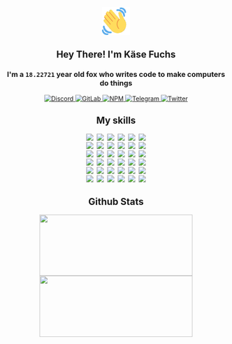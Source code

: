 <div><p align=center><img src=./resources/images/wave.gif width=64px height=64px></p><h2 align=center>Hey There! I'm Käse Fuchs</h2><h3 align=center>I'm a <code>18.22721</code> year old fox who writes code to make computers do things</h3><p align=center><a href=https://discord.com/users/507526681125322772><img alt=Discord src="https://img.shields.io/badge/Discord-5865F2?logo=discord&logoColor=white&style=flat-square#2952bdfd5d6c95eaf0423a8aed2d11cd"> </a><a href=https://gitlab.com/kasefuchs><img alt=GitLab src="https://img.shields.io/badge/GitLab-330F63?logo=gitlab&logoColor=white&style=flat-square#2952bdfd5d6c95eaf0423a8aed2d11cd"> </a><a href=https://npmjs.com/~kasefuchs><img alt=NPM src="https://img.shields.io/badge/NPM-CB3837?logo=npm&logoColor=white&style=flat-square#2952bdfd5d6c95eaf0423a8aed2d11cd"> </a><a href=https://t.me/kasefuchs><img alt=Telegram src="https://img.shields.io/badge/Telegram-2CA5E0?logo=telegram&logoColor=white&style=flat-square#2952bdfd5d6c95eaf0423a8aed2d11cd"> </a><a href=https://twitter.com/kasefuchs><img alt=Twitter src="https://img.shields.io/badge/Twitter-1DA1F2?logo=twitter&logoColor=white&style=flat-square#2952bdfd5d6c95eaf0423a8aed2d11cd"></a></p><h2 align=center>My skills</h2><p align=center><a href=https://aws.amazon.com/ ><picture><source srcset="https://skillicons.dev/icons?i=aws&theme=dark#2952bdfd5d6c95eaf0423a8aed2d11cd" media="(prefers-color-scheme: dark)"><source srcset="https://skillicons.dev/icons?i=aws&theme=light#2952bdfd5d6c95eaf0423a8aed2d11cd" media="(prefers-color-scheme: light), (prefers-color-scheme: no-preference)"><img src="https://skillicons.dev/icons?i=aws&theme=light#2952bdfd5d6c95eaf0423a8aed2d11cd"></picture></a>&nbsp;&nbsp;<a href=https://en.wikipedia.org/wiki/Bash_(Unix_shell)><picture><source srcset="https://skillicons.dev/icons?i=bash&theme=dark#2952bdfd5d6c95eaf0423a8aed2d11cd" media="(prefers-color-scheme: dark)"><source srcset="https://skillicons.dev/icons?i=bash&theme=light#2952bdfd5d6c95eaf0423a8aed2d11cd" media="(prefers-color-scheme: light), (prefers-color-scheme: no-preference)"><img src="https://skillicons.dev/icons?i=bash&theme=light#2952bdfd5d6c95eaf0423a8aed2d11cd"></picture></a>&nbsp;&nbsp;<a href=https://discord.com/developers/docs><picture><source srcset="https://skillicons.dev/icons?i=bots&theme=dark#2952bdfd5d6c95eaf0423a8aed2d11cd" media="(prefers-color-scheme: dark)"><source srcset="https://skillicons.dev/icons?i=bots&theme=light#2952bdfd5d6c95eaf0423a8aed2d11cd" media="(prefers-color-scheme: light), (prefers-color-scheme: no-preference)"><img src="https://skillicons.dev/icons?i=bots&theme=light#2952bdfd5d6c95eaf0423a8aed2d11cd"></picture></a>&nbsp;&nbsp;<a href=https://www.cloudflare.com/ ><picture><source srcset="https://skillicons.dev/icons?i=cloudflare&theme=dark#2952bdfd5d6c95eaf0423a8aed2d11cd" media="(prefers-color-scheme: dark)"><source srcset="https://skillicons.dev/icons?i=cloudflare&theme=light#2952bdfd5d6c95eaf0423a8aed2d11cd" media="(prefers-color-scheme: light), (prefers-color-scheme: no-preference)"><img src="https://skillicons.dev/icons?i=cloudflare&theme=light#2952bdfd5d6c95eaf0423a8aed2d11cd"></picture></a>&nbsp;&nbsp;<a href=https://en.wikipedia.org/wiki/CSS><picture><source srcset="https://skillicons.dev/icons?i=css&theme=dark#2952bdfd5d6c95eaf0423a8aed2d11cd" media="(prefers-color-scheme: dark)"><source srcset="https://skillicons.dev/icons?i=css&theme=light#2952bdfd5d6c95eaf0423a8aed2d11cd" media="(prefers-color-scheme: light), (prefers-color-scheme: no-preference)"><img src="https://skillicons.dev/icons?i=css&theme=light#2952bdfd5d6c95eaf0423a8aed2d11cd"></picture></a>&nbsp;&nbsp;<a href=https://www.docker.com/ ><picture><source srcset="https://skillicons.dev/icons?i=docker&theme=dark#2952bdfd5d6c95eaf0423a8aed2d11cd" media="(prefers-color-scheme: dark)"><source srcset="https://skillicons.dev/icons?i=docker&theme=light#2952bdfd5d6c95eaf0423a8aed2d11cd" media="(prefers-color-scheme: light), (prefers-color-scheme: no-preference)"><img src="https://skillicons.dev/icons?i=docker&theme=light#2952bdfd5d6c95eaf0423a8aed2d11cd"></picture></a><br><a href=https://www.electronjs.org/ ><picture><source srcset="https://skillicons.dev/icons?i=electron&theme=dark#2952bdfd5d6c95eaf0423a8aed2d11cd" media="(prefers-color-scheme: dark)"><source srcset="https://skillicons.dev/icons?i=electron&theme=light#2952bdfd5d6c95eaf0423a8aed2d11cd" media="(prefers-color-scheme: light), (prefers-color-scheme: no-preference)"><img src="https://skillicons.dev/icons?i=electron&theme=light#2952bdfd5d6c95eaf0423a8aed2d11cd"></picture></a>&nbsp;&nbsp;<a href=https://expressjs.com/ ><picture><source srcset="https://skillicons.dev/icons?i=express&theme=dark#2952bdfd5d6c95eaf0423a8aed2d11cd" media="(prefers-color-scheme: dark)"><source srcset="https://skillicons.dev/icons?i=express&theme=light#2952bdfd5d6c95eaf0423a8aed2d11cd" media="(prefers-color-scheme: light), (prefers-color-scheme: no-preference)"><img src="https://skillicons.dev/icons?i=express&theme=light#2952bdfd5d6c95eaf0423a8aed2d11cd"></picture></a>&nbsp;&nbsp;<a href=https://www.figma.com/ ><picture><source srcset="https://skillicons.dev/icons?i=figma&theme=dark#2952bdfd5d6c95eaf0423a8aed2d11cd" media="(prefers-color-scheme: dark)"><source srcset="https://skillicons.dev/icons?i=figma&theme=light#2952bdfd5d6c95eaf0423a8aed2d11cd" media="(prefers-color-scheme: light), (prefers-color-scheme: no-preference)"><img src="https://skillicons.dev/icons?i=figma&theme=light#2952bdfd5d6c95eaf0423a8aed2d11cd"></picture></a>&nbsp;&nbsp;<a href=https://firebase.google.com/ ><picture><source srcset="https://skillicons.dev/icons?i=firebase&theme=dark#2952bdfd5d6c95eaf0423a8aed2d11cd" media="(prefers-color-scheme: dark)"><source srcset="https://skillicons.dev/icons?i=firebase&theme=light#2952bdfd5d6c95eaf0423a8aed2d11cd" media="(prefers-color-scheme: light), (prefers-color-scheme: no-preference)"><img src="https://skillicons.dev/icons?i=firebase&theme=light#2952bdfd5d6c95eaf0423a8aed2d11cd"></picture></a>&nbsp;&nbsp;<a href=https://flask.palletsprojects.com/ ><picture><source srcset="https://skillicons.dev/icons?i=flask&theme=dark#2952bdfd5d6c95eaf0423a8aed2d11cd" media="(prefers-color-scheme: dark)"><source srcset="https://skillicons.dev/icons?i=flask&theme=light#2952bdfd5d6c95eaf0423a8aed2d11cd" media="(prefers-color-scheme: light), (prefers-color-scheme: no-preference)"><img src="https://skillicons.dev/icons?i=flask&theme=light#2952bdfd5d6c95eaf0423a8aed2d11cd"></picture></a>&nbsp;&nbsp;<a href=https://cloud.google.com/ ><picture><source srcset="https://skillicons.dev/icons?i=gcp&theme=dark#2952bdfd5d6c95eaf0423a8aed2d11cd" media="(prefers-color-scheme: dark)"><source srcset="https://skillicons.dev/icons?i=gcp&theme=light#2952bdfd5d6c95eaf0423a8aed2d11cd" media="(prefers-color-scheme: light), (prefers-color-scheme: no-preference)"><img src="https://skillicons.dev/icons?i=gcp&theme=light#2952bdfd5d6c95eaf0423a8aed2d11cd"></picture></a><br><a href=https://git-scm.com/ ><picture><source srcset="https://skillicons.dev/icons?i=git&theme=dark#2952bdfd5d6c95eaf0423a8aed2d11cd" media="(prefers-color-scheme: dark)"><source srcset="https://skillicons.dev/icons?i=git&theme=light#2952bdfd5d6c95eaf0423a8aed2d11cd" media="(prefers-color-scheme: light), (prefers-color-scheme: no-preference)"><img src="https://skillicons.dev/icons?i=git&theme=light#2952bdfd5d6c95eaf0423a8aed2d11cd"></picture></a>&nbsp;&nbsp;<a href=https://github.com/ ><picture><source srcset="https://skillicons.dev/icons?i=github&theme=dark#2952bdfd5d6c95eaf0423a8aed2d11cd" media="(prefers-color-scheme: dark)"><source srcset="https://skillicons.dev/icons?i=github&theme=light#2952bdfd5d6c95eaf0423a8aed2d11cd" media="(prefers-color-scheme: light), (prefers-color-scheme: no-preference)"><img src="https://skillicons.dev/icons?i=github&theme=light#2952bdfd5d6c95eaf0423a8aed2d11cd"></picture></a>&nbsp;&nbsp;<a href=https://gitlab.com/ ><picture><source srcset="https://skillicons.dev/icons?i=gitlab&theme=dark#2952bdfd5d6c95eaf0423a8aed2d11cd" media="(prefers-color-scheme: dark)"><source srcset="https://skillicons.dev/icons?i=gitlab&theme=light#2952bdfd5d6c95eaf0423a8aed2d11cd" media="(prefers-color-scheme: light), (prefers-color-scheme: no-preference)"><img src="https://skillicons.dev/icons?i=gitlab&theme=light#2952bdfd5d6c95eaf0423a8aed2d11cd"></picture></a>&nbsp;&nbsp;<a href=https://www.heroku.com/ ><picture><source srcset="https://skillicons.dev/icons?i=heroku&theme=dark#2952bdfd5d6c95eaf0423a8aed2d11cd" media="(prefers-color-scheme: dark)"><source srcset="https://skillicons.dev/icons?i=heroku&theme=light#2952bdfd5d6c95eaf0423a8aed2d11cd" media="(prefers-color-scheme: light), (prefers-color-scheme: no-preference)"><img src="https://skillicons.dev/icons?i=heroku&theme=light#2952bdfd5d6c95eaf0423a8aed2d11cd"></picture></a>&nbsp;&nbsp;<a href=https://en.wikipedia.org/wiki/HTML><picture><source srcset="https://skillicons.dev/icons?i=html&theme=dark#2952bdfd5d6c95eaf0423a8aed2d11cd" media="(prefers-color-scheme: dark)"><source srcset="https://skillicons.dev/icons?i=html&theme=light#2952bdfd5d6c95eaf0423a8aed2d11cd" media="(prefers-color-scheme: light), (prefers-color-scheme: no-preference)"><img src="https://skillicons.dev/icons?i=html&theme=light#2952bdfd5d6c95eaf0423a8aed2d11cd"></picture></a>&nbsp;&nbsp;<a href=https://en.wikipedia.org/wiki/JavaScript><picture><source srcset="https://skillicons.dev/icons?i=js&theme=dark#2952bdfd5d6c95eaf0423a8aed2d11cd" media="(prefers-color-scheme: dark)"><source srcset="https://skillicons.dev/icons?i=js&theme=light#2952bdfd5d6c95eaf0423a8aed2d11cd" media="(prefers-color-scheme: light), (prefers-color-scheme: no-preference)"><img src="https://skillicons.dev/icons?i=js&theme=light#2952bdfd5d6c95eaf0423a8aed2d11cd"></picture></a><br><a href=https://en.wikipedia.org/wiki/Linux><picture><source srcset="https://skillicons.dev/icons?i=linux&theme=dark#2952bdfd5d6c95eaf0423a8aed2d11cd" media="(prefers-color-scheme: dark)"><source srcset="https://skillicons.dev/icons?i=linux&theme=light#2952bdfd5d6c95eaf0423a8aed2d11cd" media="(prefers-color-scheme: light), (prefers-color-scheme: no-preference)"><img src="https://skillicons.dev/icons?i=linux&theme=light#2952bdfd5d6c95eaf0423a8aed2d11cd"></picture></a>&nbsp;&nbsp;<a href=https://mui.com/ ><picture><source srcset="https://skillicons.dev/icons?i=materialui&theme=dark#2952bdfd5d6c95eaf0423a8aed2d11cd" media="(prefers-color-scheme: dark)"><source srcset="https://skillicons.dev/icons?i=materialui&theme=light#2952bdfd5d6c95eaf0423a8aed2d11cd" media="(prefers-color-scheme: light), (prefers-color-scheme: no-preference)"><img src="https://skillicons.dev/icons?i=materialui&theme=light#2952bdfd5d6c95eaf0423a8aed2d11cd"></picture></a>&nbsp;&nbsp;<a href=https://en.wikipedia.org/wiki/Markdown><picture><source srcset="https://skillicons.dev/icons?i=md&theme=dark#2952bdfd5d6c95eaf0423a8aed2d11cd" media="(prefers-color-scheme: dark)"><source srcset="https://skillicons.dev/icons?i=md&theme=light#2952bdfd5d6c95eaf0423a8aed2d11cd" media="(prefers-color-scheme: light), (prefers-color-scheme: no-preference)"><img src="https://skillicons.dev/icons?i=md&theme=light#2952bdfd5d6c95eaf0423a8aed2d11cd"></picture></a>&nbsp;&nbsp;<a href=https://www.mongodb.com/ ><picture><source srcset="https://skillicons.dev/icons?i=mongodb&theme=dark#2952bdfd5d6c95eaf0423a8aed2d11cd" media="(prefers-color-scheme: dark)"><source srcset="https://skillicons.dev/icons?i=mongodb&theme=light#2952bdfd5d6c95eaf0423a8aed2d11cd" media="(prefers-color-scheme: light), (prefers-color-scheme: no-preference)"><img src="https://skillicons.dev/icons?i=mongodb&theme=light#2952bdfd5d6c95eaf0423a8aed2d11cd"></picture></a>&nbsp;&nbsp;<a href=https://www.mysql.com/ ><picture><source srcset="https://skillicons.dev/icons?i=mysql&theme=dark#2952bdfd5d6c95eaf0423a8aed2d11cd" media="(prefers-color-scheme: dark)"><source srcset="https://skillicons.dev/icons?i=mysql&theme=light#2952bdfd5d6c95eaf0423a8aed2d11cd" media="(prefers-color-scheme: light), (prefers-color-scheme: no-preference)"><img src="https://skillicons.dev/icons?i=mysql&theme=light#2952bdfd5d6c95eaf0423a8aed2d11cd"></picture></a>&nbsp;&nbsp;<a href=https://nextjs.org/ ><picture><source srcset="https://skillicons.dev/icons?i=nextjs&theme=dark#2952bdfd5d6c95eaf0423a8aed2d11cd" media="(prefers-color-scheme: dark)"><source srcset="https://skillicons.dev/icons?i=nextjs&theme=light#2952bdfd5d6c95eaf0423a8aed2d11cd" media="(prefers-color-scheme: light), (prefers-color-scheme: no-preference)"><img src="https://skillicons.dev/icons?i=nextjs&theme=light#2952bdfd5d6c95eaf0423a8aed2d11cd"></picture></a><br><a href=https://nodejs.org/en/ ><picture><source srcset="https://skillicons.dev/icons?i=nodejs&theme=dark#2952bdfd5d6c95eaf0423a8aed2d11cd" media="(prefers-color-scheme: dark)"><source srcset="https://skillicons.dev/icons?i=nodejs&theme=light#2952bdfd5d6c95eaf0423a8aed2d11cd" media="(prefers-color-scheme: light), (prefers-color-scheme: no-preference)"><img src="https://skillicons.dev/icons?i=nodejs&theme=light#2952bdfd5d6c95eaf0423a8aed2d11cd"></picture></a>&nbsp;&nbsp;<a href=https://www.postgresql.org/ ><picture><source srcset="https://skillicons.dev/icons?i=postgres&theme=dark#2952bdfd5d6c95eaf0423a8aed2d11cd" media="(prefers-color-scheme: dark)"><source srcset="https://skillicons.dev/icons?i=postgres&theme=light#2952bdfd5d6c95eaf0423a8aed2d11cd" media="(prefers-color-scheme: light), (prefers-color-scheme: no-preference)"><img src="https://skillicons.dev/icons?i=postgres&theme=light#2952bdfd5d6c95eaf0423a8aed2d11cd"></picture></a>&nbsp;&nbsp;<a href=https://learn.microsoft.com/en-us/powershell/ ><picture><source srcset="https://skillicons.dev/icons?i=powershell&theme=dark#2952bdfd5d6c95eaf0423a8aed2d11cd" media="(prefers-color-scheme: dark)"><source srcset="https://skillicons.dev/icons?i=powershell&theme=light#2952bdfd5d6c95eaf0423a8aed2d11cd" media="(prefers-color-scheme: light), (prefers-color-scheme: no-preference)"><img src="https://skillicons.dev/icons?i=powershell&theme=light#2952bdfd5d6c95eaf0423a8aed2d11cd"></picture></a>&nbsp;&nbsp;<a href=https://www.python.org/ ><picture><source srcset="https://skillicons.dev/icons?i=py&theme=dark#2952bdfd5d6c95eaf0423a8aed2d11cd" media="(prefers-color-scheme: dark)"><source srcset="https://skillicons.dev/icons?i=py&theme=light#2952bdfd5d6c95eaf0423a8aed2d11cd" media="(prefers-color-scheme: light), (prefers-color-scheme: no-preference)"><img src="https://skillicons.dev/icons?i=py&theme=light#2952bdfd5d6c95eaf0423a8aed2d11cd"></picture></a>&nbsp;&nbsp;<a href=https://www.raspberrypi.org/ ><picture><source srcset="https://skillicons.dev/icons?i=raspberrypi&theme=dark#2952bdfd5d6c95eaf0423a8aed2d11cd" media="(prefers-color-scheme: dark)"><source srcset="https://skillicons.dev/icons?i=raspberrypi&theme=light#2952bdfd5d6c95eaf0423a8aed2d11cd" media="(prefers-color-scheme: light), (prefers-color-scheme: no-preference)"><img src="https://skillicons.dev/icons?i=raspberrypi&theme=light#2952bdfd5d6c95eaf0423a8aed2d11cd"></picture></a>&nbsp;&nbsp;<a href=https://reactjs.org/ ><picture><source srcset="https://skillicons.dev/icons?i=react&theme=dark#2952bdfd5d6c95eaf0423a8aed2d11cd" media="(prefers-color-scheme: dark)"><source srcset="https://skillicons.dev/icons?i=react&theme=light#2952bdfd5d6c95eaf0423a8aed2d11cd" media="(prefers-color-scheme: light), (prefers-color-scheme: no-preference)"><img src="https://skillicons.dev/icons?i=react&theme=light#2952bdfd5d6c95eaf0423a8aed2d11cd"></picture></a><br><a href=https://redux.js.org/ ><picture><source srcset="https://skillicons.dev/icons?i=redux&theme=dark#2952bdfd5d6c95eaf0423a8aed2d11cd" media="(prefers-color-scheme: dark)"><source srcset="https://skillicons.dev/icons?i=redux&theme=light#2952bdfd5d6c95eaf0423a8aed2d11cd" media="(prefers-color-scheme: light), (prefers-color-scheme: no-preference)"><img src="https://skillicons.dev/icons?i=redux&theme=light#2952bdfd5d6c95eaf0423a8aed2d11cd"></picture></a>&nbsp;&nbsp;<a href=https://en.wikipedia.org/wiki/Regular_expression><picture><source srcset="https://skillicons.dev/icons?i=regex&theme=dark#2952bdfd5d6c95eaf0423a8aed2d11cd" media="(prefers-color-scheme: dark)"><source srcset="https://skillicons.dev/icons?i=regex&theme=light#2952bdfd5d6c95eaf0423a8aed2d11cd" media="(prefers-color-scheme: light), (prefers-color-scheme: no-preference)"><img src="https://skillicons.dev/icons?i=regex&theme=light#2952bdfd5d6c95eaf0423a8aed2d11cd"></picture></a>&nbsp;&nbsp;<a href=https://en.wikipedia.org/wiki/Sass_(stylesheet_language)><picture><source srcset="https://skillicons.dev/icons?i=sass&theme=dark#2952bdfd5d6c95eaf0423a8aed2d11cd" media="(prefers-color-scheme: dark)"><source srcset="https://skillicons.dev/icons?i=sass&theme=light#2952bdfd5d6c95eaf0423a8aed2d11cd" media="(prefers-color-scheme: light), (prefers-color-scheme: no-preference)"><img src="https://skillicons.dev/icons?i=sass&theme=light#2952bdfd5d6c95eaf0423a8aed2d11cd"></picture></a>&nbsp;&nbsp;<a href=https://www.typescriptlang.org/ ><picture><source srcset="https://skillicons.dev/icons?i=ts&theme=dark#2952bdfd5d6c95eaf0423a8aed2d11cd" media="(prefers-color-scheme: dark)"><source srcset="https://skillicons.dev/icons?i=ts&theme=light#2952bdfd5d6c95eaf0423a8aed2d11cd" media="(prefers-color-scheme: light), (prefers-color-scheme: no-preference)"><img src="https://skillicons.dev/icons?i=ts&theme=light#2952bdfd5d6c95eaf0423a8aed2d11cd"></picture></a>&nbsp;&nbsp;<a href=https://unity.com/ ><picture><source srcset="https://skillicons.dev/icons?i=unity&theme=dark#2952bdfd5d6c95eaf0423a8aed2d11cd" media="(prefers-color-scheme: dark)"><source srcset="https://skillicons.dev/icons?i=unity&theme=light#2952bdfd5d6c95eaf0423a8aed2d11cd" media="(prefers-color-scheme: light), (prefers-color-scheme: no-preference)"><img src="https://skillicons.dev/icons?i=unity&theme=light#2952bdfd5d6c95eaf0423a8aed2d11cd"></picture></a>&nbsp;&nbsp;<a href=https://workers.cloudflare.com/ ><picture><source srcset="https://skillicons.dev/icons?i=workers&theme=dark#2952bdfd5d6c95eaf0423a8aed2d11cd" media="(prefers-color-scheme: dark)"><source srcset="https://skillicons.dev/icons?i=workers&theme=light#2952bdfd5d6c95eaf0423a8aed2d11cd" media="(prefers-color-scheme: light), (prefers-color-scheme: no-preference)"><img src="https://skillicons.dev/icons?i=workers&theme=light#2952bdfd5d6c95eaf0423a8aed2d11cd"></picture></a><br></p><h2 align=center>Github Stats</h2><p align=center><picture><source srcset="https://github-readme-stats-kasefuchs.vercel.app/api/?count_private=true&hide_border=true&hide_rank=true&line_height=20&hide_title=true&username=Kasefuchs&theme=dark#2952bdfd5d6c95eaf0423a8aed2d11cd" media="(prefers-color-scheme: dark)"><source srcset="https://github-readme-stats-kasefuchs.vercel.app/api/?count_private=true&hide_border=true&hide_rank=true&line_height=20&hide_title=true&username=Kasefuchs&theme=light#2952bdfd5d6c95eaf0423a8aed2d11cd" media="(prefers-color-scheme: light), (prefers-color-scheme: no-preference)"><img align=middle width=350 height=140 src="https://github-readme-stats-kasefuchs.vercel.app/api/?count_private=true&hide_border=true&hide_rank=true&line_height=20&hide_title=true&username=Kasefuchs&theme=light#2952bdfd5d6c95eaf0423a8aed2d11cd"></picture><picture><source srcset="https://github-readme-stats-kasefuchs.vercel.app/api/top-langs/?count_private=true&hide_border=true&layout=compact&username=Kasefuchs&theme=dark#2952bdfd5d6c95eaf0423a8aed2d11cd" media="(prefers-color-scheme: dark)"><source srcset="https://github-readme-stats-kasefuchs.vercel.app/api/top-langs/?count_private=true&hide_border=true&layout=compact&username=Kasefuchs&theme=light#2952bdfd5d6c95eaf0423a8aed2d11cd" media="(prefers-color-scheme: light), (prefers-color-scheme: no-preference)"><img align=middle width=350 height=140 src="https://github-readme-stats-kasefuchs.vercel.app/api/top-langs/?count_private=true&hide_border=true&layout=compact&username=Kasefuchs&theme=light#2952bdfd5d6c95eaf0423a8aed2d11cd"></picture></p><img src="https://hit.yhype.me/github/profile?user_id=64592097#2952bdfd5d6c95eaf0423a8aed2d11cd" alt=""></div>